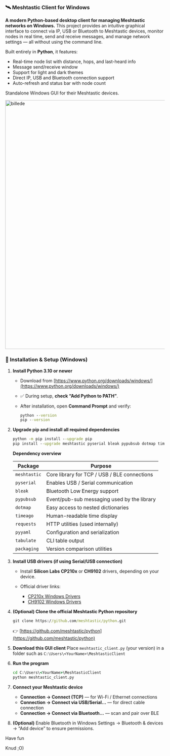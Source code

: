 ### 🛰️ Meshtastic Client for Windows

**A modern Python-based desktop client for managing Meshtastic networks on Windows.**
This project provides an intuitive graphical interface to connect via IP, USB or Bluetooth to Meshtastic devices, monitor nodes in real time, send and receive messages, and manage network settings — all without using the command line.

Built entirely in **Python**, it features:

* Real-time node list with distance, hops, and last-heard info
* Message send/receive window
* Support for light and dark themes
* Direct IP, USB and Bluetooth connection support
* Auto-refresh and status bar with node count

Standalone Windows GUI for their Meshtastic devices.

<img width="1423" height="784" alt="billede" src="https://github.com/user-attachments/assets/d553a760-7b45-41eb-bbcf-dfd6da4d6f7e" />


### 🧰 Installation & Setup (Windows)

1. **Install Python 3.10 or newer**

   * Download from [https://www.python.org/downloads/windows/](https://www.python.org/downloads/windows/)
   * ✅ During setup, **check “Add Python to PATH”**.
   * After installation, open **Command Prompt** and verify:

     ```cmd
     python --version
     pip --version
     ```

2. **Upgrade pip and install all required dependencies**

   ```cmd
   python -m pip install --upgrade pip
   pip install --upgrade meshtastic pyserial bleak pypubsub dotmap timeago requests pyyaml tabulate packaging
   ```

   **Dependency overview**

   | Package      | Purpose                                      |
   | ------------ | -------------------------------------------- |
   | `meshtastic` | Core library for TCP / USB / BLE connections |
   | `pyserial`   | Enables USB / Serial communication           |
   | `bleak`      | Bluetooth Low Energy support                 |
   | `pypubsub`   | Event/pub-sub messaging used by the library  |
   | `dotmap`     | Easy access to nested dictionaries           |
   | `timeago`    | Human-readable time display                  |
   | `requests`   | HTTP utilities (used internally)             |
   | `pyyaml`     | Configuration and serialization              |
   | `tabulate`   | CLI table output                             |
   | `packaging`  | Version comparison utilities                 |

3. **Install USB drivers (if using Serial/USB connection)**

   * Install **Silicon Labs CP210x** or **CH9102** drivers, depending on your device.
   * Official driver links:

     * [CP210x Windows Drivers](https://www.silabs.com/developers/usb-to-uart-bridge-vcp-drivers)
     * [CH9102 Windows Drivers](https://www.wch.cn/downloads/CH9102_Windows_Driver.html)

4. **(Optional) Clone the official Meshtastic Python repository**

   ```cmd
   git clone https://github.com/meshtastic/python.git
   ```

   👉 [https://github.com/meshtastic/python](https://github.com/meshtastic/python)

5. **Download this GUI client**
   Place `meshtastic_client.py` (your version) in a folder such as
   `C:\Users\<YourName>\MeshtasticClient`

6. **Run the program**

   ```cmd
   cd C:\Users\<YourName>\MeshtasticClient
   python meshtastic_client.py
   ```

7. **Connect your Meshtastic device**

   * **Connection → Connect (TCP)** — for Wi-Fi / Ethernet connections
   * **Connection → Connect via USB/Serial…** — for direct cable connection
   * **Connection → Connect via Bluetooth…** — scan and pair over BLE

8. **(Optional)** Enable Bluetooth in Windows Settings → Bluetooth & devices → “Add device” to ensure permissions.


Have fun

Knud ;O)
